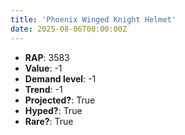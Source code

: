 ```yaml
---
title: 'Phoenix Winged Knight Helmet'
date: 2025-08-06T00:00:00Z
---
```

- **RAP**: 3583
- **Value**: -1
- **Demand level**: -1
- **Trend**: -1
- **Projected?**: True
- **Hyped?**: True
- **Rare?**: True
